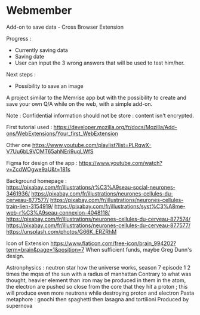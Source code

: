 # Webmember
Add-on to save data - Cross Browser Extension

Progress : 
- Currently saving data
- Saving date
- User can input the 3 wrong answers that will be used to test him/her.

Next steps : 
- Possibility to save an image


A project similar to the Memrise app but with the possibility to create and save your own Q/A while on the web, with a simple add-on.

Note : Confidential information should not be store : content isn't encrypted.

First tutorial used :  https://developer.mozilla.org/fr/docs/Mozilla/Add-ons/WebExtensions/Your_first_WebExtension

Other one https://www.youtube.com/playlist?list=PLRqwX-V7Uu6bL9VOMT65ahNEri9uqLWfS

Figma for design of the app :
https://www.youtube.com/watch?v=ZcdWOgwe9aU&t=181s

Background homepage :
https://pixabay.com/fr/illustrations/r%C3%A9seau-social-neurones-3461936/
https://pixabay.com/fr/illustrations/neurones-cellules-du-cerveau-877577/
https://pixabay.com/fr/illustrations/neurones-cellules-train-lien-3154919/
https://pixabay.com/fr/illustrations/syst%C3%A8me-web-r%C3%A9seau-connexion-4048118/
https://pixabay.com/fr/illustrations/neurones-cellules-du-cerveau-877574/
https://pixabay.com/fr/illustrations/neurones-cellules-du-cerveau-877577/
https://unsplash.com/photos/G66K_ERZRhM

Icon of Extension
https://www.flaticon.com/free-icon/brain_994202?term=brain&page=1&position=7
When sufficient funds, maybe Greg Dunn's design.


Astronphysics : neutron star how the universe works, season 7 episode 1
2 times the mqss of the sun  with a radius of manhattan
Contrary to what was thought, heavier element than iron may be produced in them
in the atom, the electron are pushed so close from the core that they hit a proton ; this will produce even more neutrons
while destroying proton and electron
Pasta metaphore : gnochi then spaghetti then lasagna and tortilioni
Produced by supernova
